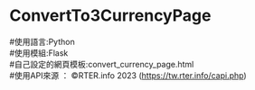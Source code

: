 # ConvertTo3CurrencyPage
#使用語言:Python
<br>#使用模組:Flask
<br>#自己設定的網頁模板:convert_currency_page.html
<br>#使用API來源 ： ©RTER.info 2023 (https://tw.rter.info/capi.php)
